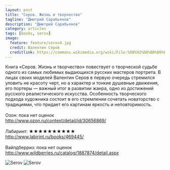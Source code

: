 ```yaml
---
layout: post
title: "Серов. Жизнь и творчество"
tagline: "Дмитрий Сарабьянов"
description: "Дмитрий Сарабьянов"
category: articles
tags: [books, serov]
image:
  feature: feature/serov4.jpg
  credit: Валентин Серов
  creditlink: https://commons.wikimedia.org/wiki/File:%D0%92%D0%B0%D0%BB%D0%B5%D0%BD%D1%82%D0%B8%D0%BD_%D0%90._%D0%A1%D0%B5%D1%80%D0%BE%D0%B2_-_%D0%9A%D1%83%D0%BF%D0%B0%D0%BD%D0%B8%D0%B5_%D0%BB%D0%BE%D1%88%D0%B0%D0%B4%D0%B8.jpg?uselang=ru
---
```

Книга «Серов. Жизнь и творчество» повествует о творческой судьбе одного из самых любимых выдающихся русских мастеров портрета. В лицах своих моделей Валентин Серов в первую очередь стремился уловить не красоту черт, но а характер и тонкие душевные движения, его портеры — важный итог в развитии жанра, одно из достижений русского реалистического искусства. Особенность творческого подхода художника состоит в его стремлении сочетать новаторство с традициями, что придает его картинам яркость и неповторимость.
<br/>
<br/>
Озон: пока нет оценок  
<http://www.ozon.ru/context/detail/id/30656869/>  
<br/>
Лабиринт: ★★★★★★★★★★  
<http://www.labirint.ru/books/469445/>  
<br/>
Вайлдберриз: пока нет оценок  
<http://www.wildberries.ru/catalog/1887874/detail.aspx>  

<!-- https://github.com/ionelmc/jquery-gp-gallery -->
<div class="pictures">
	<img title="Serov" src="{{ site.url }}/images/books-portrait/2014-Serov1.jpg" />
	<img title="Serov" src="{{ site.url }}/images/books-portrait/2014-Serov2.jpg" />
</div>

